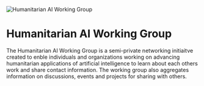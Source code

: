 ![Humanitarian AI Working Group](https://github.com/Partnership-on-Generative-AI/Workspace/blob/main/media/HAIWG400px.png)
# Humanitarian AI Working Group
The Humanitarian AI Working Group is a semi-private networking initiaitve created to enble individuals and organizations working on advancing humanitarian applications of artificial intelligence to learn about each others work and share contact information. The working group also aggregates information on discussions, events and projects for sharing with others.
